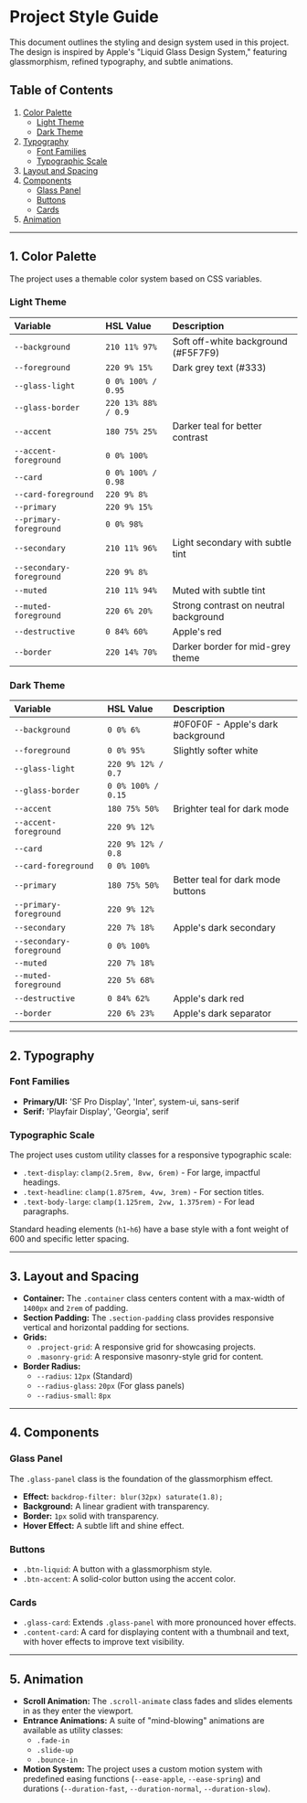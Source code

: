 # Project Style Guide

This document outlines the styling and design system used in this project. The design is inspired by Apple's "Liquid Glass Design System," featuring glassmorphism, refined typography, and subtle animations.

## Table of Contents

1.  [Color Palette](#color-palette)
    *   [Light Theme](#light-theme)
    *   [Dark Theme](#dark-theme)
2.  [Typography](#typography)
    *   [Font Families](#font-families)
    *   [Typographic Scale](#typographic-scale)
3.  [Layout and Spacing](#layout-and-spacing)
4.  [Components](#components)
    *   [Glass Panel](#glass-panel)
    *   [Buttons](#buttons)
    *   [Cards](#cards)
5.  [Animation](#animation)

---

## 1. Color Palette

The project uses a themable color system based on CSS variables.

### Light Theme

| Variable | HSL Value | Description |
| :--- | :--- | :--- |
| `--background` | `210 11% 97%` | Soft off-white background (#F5F7F9) |
| `--foreground` | `220 9% 15%` | Dark grey text (#333) |
| `--glass-light` | `0 0% 100% / 0.95` |  |
| `--glass-border` | `220 13% 88% / 0.9` |  |
| `--accent` | `180 75% 25%` | Darker teal for better contrast |
| `--accent-foreground` | `0 0% 100%` |  |
| `--card` | `0 0% 100% / 0.98` |  |
| `--card-foreground` | `220 9% 8%` |  |
| `--primary` | `220 9% 15%` |  |
| `--primary-foreground` | `0 0% 98%` |  |
| `--secondary` | `210 11% 96%` | Light secondary with subtle tint |
| `--secondary-foreground` | `220 9% 8%` |  |
| `--muted` | `210 11% 94%` | Muted with subtle tint |
| `--muted-foreground` | `220 6% 20%` | Strong contrast on neutral background |
| `--destructive` | `0 84% 60%` | Apple's red |
| `--border` | `220 14% 70%` | Darker border for mid-grey theme |

### Dark Theme

| Variable | HSL Value | Description |
| :--- | :--- | :--- |
| `--background` | `0 0% 6%` | #0F0F0F - Apple's dark background |
| `--foreground` | `0 0% 95%` | Slightly softer white |
| `--glass-light` | `220 9% 12% / 0.7` |  |
| `--glass-border` | `0 0% 100% / 0.15` |  |
| `--accent` | `180 75% 50%` | Brighter teal for dark mode |
| `--accent-foreground` | `220 9% 12%` |  |
| `--card` | `220 9% 12% / 0.8` |  |
| `--card-foreground` | `0 0% 100%` |  |
| `--primary` | `180 75% 50%` | Better teal for dark mode buttons |
| `--primary-foreground` | `220 9% 12%` |  |
| `--secondary` | `220 7% 18%` | Apple's dark secondary |
| `--secondary-foreground` | `0 0% 100%` |  |
| `--muted` | `220 7% 18%` |  |
| `--muted-foreground` | `220 5% 68%` |  |
| `--destructive` | `0 84% 62%` | Apple's dark red |
| `--border` | `220 6% 23%` | Apple's dark separator |

---

## 2. Typography

### Font Families

*   **Primary/UI:** 'SF Pro Display', 'Inter', system-ui, sans-serif
*   **Serif:** 'Playfair Display', 'Georgia', serif

### Typographic Scale

The project uses custom utility classes for a responsive typographic scale:

*   `.text-display`: `clamp(2.5rem, 8vw, 6rem)` - For large, impactful headings.
*   `.text-headline`: `clamp(1.875rem, 4vw, 3rem)` - For section titles.
*   `.text-body-large`: `clamp(1.125rem, 2vw, 1.375rem)` - For lead paragraphs.

Standard heading elements (`h1`-`h6`) have a base style with a font weight of 600 and specific letter spacing.

---

## 3. Layout and Spacing

*   **Container:** The `.container` class centers content with a max-width of `1400px` and `2rem` of padding.
*   **Section Padding:** The `.section-padding` class provides responsive vertical and horizontal padding for sections.
*   **Grids:**
    *   `.project-grid`: A responsive grid for showcasing projects.
    *   `.masonry-grid`: A responsive masonry-style grid for content.
*   **Border Radius:**
    *   `--radius`: `12px` (Standard)
    *   `--radius-glass`: `20px` (For glass panels)
    *   `--radius-small`: `8px`

---

## 4. Components

### Glass Panel

The `.glass-panel` class is the foundation of the glassmorphism effect.

*   **Effect:** `backdrop-filter: blur(32px) saturate(1.8);`
*   **Background:** A linear gradient with transparency.
*   **Border:** `1px` solid with transparency.
*   **Hover Effect:** A subtle lift and shine effect.

### Buttons

*   `.btn-liquid`: A button with a glassmorphism style.
*   `.btn-accent`: A solid-color button using the accent color.

### Cards

*   `.glass-card`: Extends `.glass-panel` with more pronounced hover effects.
*   `.content-card`: A card for displaying content with a thumbnail and text, with hover effects to improve text visibility.

---

## 5. Animation

*   **Scroll Animation:** The `.scroll-animate` class fades and slides elements in as they enter the viewport.
*   **Entrance Animations:** A suite of "mind-blowing" animations are available as utility classes:
    *   `.fade-in`
    *   `.slide-up`
    *   `.bounce-in`
*   **Motion System:** The project uses a custom motion system with predefined easing functions (`--ease-apple`, `--ease-spring`) and durations (`--duration-fast`, `--duration-normal`, `--duration-slow`).
